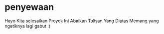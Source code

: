 # penyewaan

Hayo Kita selesaikan Proyek Ini
Abaikan Tulisan Yang Diatas
Memang yang ngetiknya lagi gabut :)
